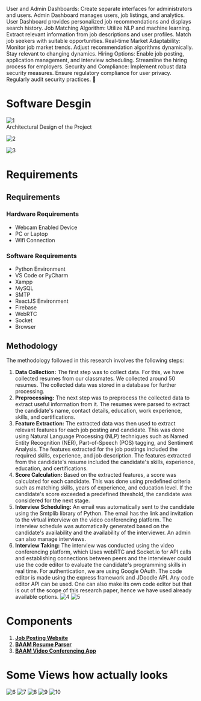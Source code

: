 User and Admin Dashboards:
Create separate interfaces for administrators and users.
Admin Dashboard manages users, job listings, and analytics.
User Dashboard provides personalized job recommendations and displays search history.
Job Matching Algorithm:
Utilize NLP and machine learning.
Extract relevant information from job descriptions and user profiles.
Match job seekers with suitable opportunities.
Real-time Market Adaptability:
Monitor job market trends.
Adjust recommendation algorithms dynamically.
Stay relevant to changing dynamics.
Hiring Options:
Enable job posting, application management, and interview scheduling.
Streamline the hiring process for employers.
Security and Compliance:
Implement robust data security measures.
Ensure regulatory compliance for user privacy.
Regularly audit security practices. 🚀

#  Software Desgin
![1](https://github.com/akshatprogrammer/ML-Recruitment-System/assets/67745418/bc125ea4-6043-4bc6-9f55-2df55c6f41b0)
<br>Architectural Design of the Project <br>

![2](https://github.com/akshatprogrammer/ML-Recruitment-System/assets/67745418/f59183c5-2a29-4b08-8613-1439b33f110f)

![3](https://github.com/akshatprogrammer/ML-Recruitment-System/assets/67745418/1a42c7cd-4d43-4687-a5b6-f5591dd27a4c)

#  Requirements 
##  Requirements

###  Hardware Requirements

- Webcam Enabled Device
- PC or Laptop
- Wifi Connection


###  Software Requirements

- Python Environment
- VS Code or PyCharm
- Xampp
- MySQL
- SMTP 
- ReactJS Environment
- Firebase
- WebRTC
- Socket
- Browser

##  Methodology
The methodology followed in this research involves the following steps: 
1. <b>Data Collection:</b> The first step was to collect data. For this, we have collected resumes from our classmates. We collected around 50 resumes. The collected data was stored in a database for further processing.
2. <b>Preprocessing:</b> The next step was to preprocess the collected data to extract useful information from it. The resumes were parsed to extract the candidate's name, contact details, education, work experience, skills, and certifications. 
3. <b>Feature Extraction:</b> The extracted data was then used to extract relevant features for each job posting and candidate. This was done using Natural Language Processing (NLP) techniques such as Named Entity Recognition (NER), Part-of-Speech (POS) tagging, and Sentiment Analysis. The features extracted for the job postings included the required skills, experience, and job description. The features extracted from the candidate's resume included the candidate's skills, experience, education, and certifications.
4. <b>Score Calculation:</b> Based on the extracted features, a score was calculated for each candidate. This was done using predefined criteria such as matching skills, years of experience, and education level. If the candidate's score exceeded a predefined threshold, the candidate was considered for the next stage. 
5. <b>Interview Scheduling:</b> An email was automatically sent to the candidate using the Smtplib library of Python. The email has the link and invitation to the virtual interview on the video conferencing platform. The interview schedule was automatically generated based on the candidate's availability and the availability of the interviewer. An admin can also manage interviews.
6. <b>Interview Taking:</b> The interview was conducted using the video conferencing platform, which Uses webRTC and Socket.io for API calls and establishing connections between peers and the interviewer could use the code editor to evaluate the candidate's programming skills in real time. For authentication, we are using Google OAuth. The code editor is made using the express framework and JDoodle API. Any code editor API can be used. One can also make its own code editor but that is out of the scope of this research paper, hence we have used already available options.
![4](https://github.com/akshatprogrammer/ML-Recruitment-System/assets/67745418/2d6dc140-1592-4e7b-8108-9351cee1725a)
![5](https://github.com/akshatprogrammer/ML-Recruitment-System/assets/67745418/d1be8c29-4366-41ea-8a7e-2d886eb30b88)
#  Components
1. [<b>Job Posting Website</b>](https://github.com/akshatprogrammer/jobDescription-BAAM)
2. [<b>BAAM Resume Parser</b>](https://github.com/akshatprogrammer/Resume-Analyser-Using-NLP)
3. [<b>BAAM Video Conferencing App</b>](https://github.com/akshatprogrammer/VideoConferencing)

# Some Views how actually looks 

![6](https://github.com/akshatprogrammer/ML-Recruitment-System/assets/67745418/7964a633-942e-4dfe-9cc9-3251e9298b66)
![7](https://github.com/akshatprogrammer/ML-Recruitment-System/assets/67745418/d6942cbe-bc18-47eb-8d70-c10c9fd2a220)
![8](https://github.com/akshatprogrammer/ML-Recruitment-System/assets/67745418/35d8522b-bdd2-4b53-a51e-54e70ac0e941)
![9](https://github.com/akshatprogrammer/ML-Recruitment-System/assets/67745418/8d9393c0-c9d7-4bd6-91f8-9e25eadd332c)
![10](https://github.com/akshatprogrammer/ML-Recruitment-System/assets/67745418/7e609af8-be07-4fa3-885a-8c69b67e26af)


